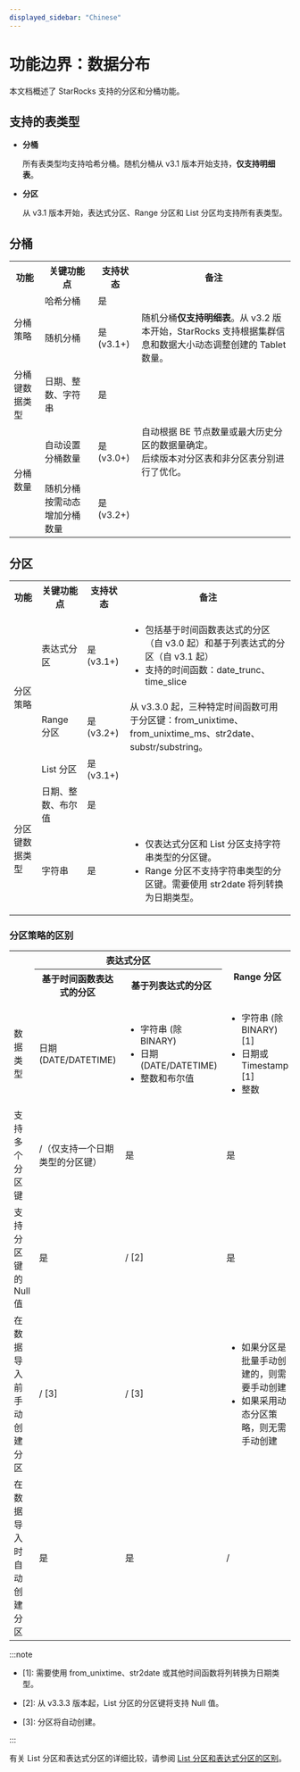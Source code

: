 ```yaml
---
displayed_sidebar: "Chinese"
---
```


# 功能边界：数据分布

本文档概述了 StarRocks 支持的分区和分桶功能。

## 支持的表类型

- **分桶**

  所有表类型均支持哈希分桶。随机分桶从 v3.1 版本开始支持，**仅支持明细表**。

- **分区**

  从 v3.1 版本开始，表达式分区、Range 分区和 List 分区均支持所有表类型。

## 分桶

<table>
    <tr>
        <th>功能</th>
        <th>关键功能点</th>
        <th>支持状态</th>
        <th>备注</th>
    </tr>
    <tr>
        <td rowspan="2">分桶策略</td>
        <td>哈希分桶</td>
        <td>是</td>
        <td></td>
    </tr>
    <tr>
        <td>随机分桶</td>
        <td>是 (v3.1+)</td>
        <td>随机分桶<strong>仅支持明细表</strong>。从 v3.2 版本开始，StarRocks 支持根据集群信息和数据大小动态调整创建的 Tablet 数量。</td>
    </tr>
    <tr>
        <td>分桶键数据类型</td>
        <td>日期、整数、字符串</td>
        <td>是</td>
        <td></td>
    </tr>
    <tr>
        <td rowspan="2">分桶数量</td>
        <td>自动设置分桶数量</td>
        <td>是 (v3.0+)</td>
        <td>自动根据 BE 节点数量或最大历史分区的数据量确定。<br />后续版本对分区表和非分区表分别进行了优化。</td>
    </tr>
    <tr>
        <td>随机分桶按需动态增加分桶数量</td>
        <td>是 (v3.2+)</td>
        <td></td>
    </tr>
</table>

## 分区

<table>
    <tr>
        <th>功能</th>
        <th>关键功能点</th>
        <th>支持状态</th>
        <th>备注</th>
    </tr>
    <tr>
        <td rowspan="3">分区策略</td>
        <td>表达式分区</td>
        <td>是 (v3.1+)</td>
        <td>
            <ul>
                <li>包括基于时间函数表达式的分区（自 v3.0 起）和基于列表达式的分区（自 v3.1 起）</li>
                <li>支持的时间函数：date_trunc、time_slice</li>
            </ul>
        </td>
    </tr>
    <tr>
        <td>Range 分区</td>
        <td>是 (v3.2+)</td>
        <td>从 v3.3.0 起，三种特定时间函数可用于分区键：from_unixtime、from_unixtime_ms、str2date、substr/substring。</td>
    </tr>
    <tr>
        <td>List 分区</td>
        <td>是 (v3.1+)</td>
        <td></td>
    </tr>
    <tr>
        <td rowspan="2">分区键数据类型</td>
        <td>日期、整数、布尔值</td>
        <td>是</td>
        <td></td>
    </tr>
    <tr>
        <td>字符串</td>
        <td>是</td>
        <td>
            <ul>
                <li>仅表达式分区和 List 分区支持字符串类型的分区键。</li>
                <li>Range 分区不支持字符串类型的分区键。需要使用 str2date 将列转换为日期类型。</li>
            </ul>
        </td>
    </tr>
</table>

### 分区策略的区别

<table>
    <tr>
        <th rowspan="2"></th>
        <th colspan="2">表达式分区</th>
        <th rowspan="2">Range 分区</th>
        <th rowspan="2">List 分区</th>
    </tr>
    <tr>
        <th>基于时间函数表达式的分区</th>
        <th>基于列表达式的分区</th>
    </tr>
    <tr>
        <td>数据类型</td>
        <td>日期 (DATE/DATETIME)</td>
        <td>
                  <ul>
                    <li>字符串 (除 BINARY)</li>
                    <li>日期 (DATE/DATETIME)</li>
                    <li>整数和布尔值</li>
           </ul>
        </td>
        <td>
                  <ul>
                    <li>字符串 (除 BINARY) [1]</li>
                    <li>日期或 Timestamp [1]</li>
                    <li>整数</li>
           </ul>
        </td>
        <td>
                  <ul>
                    <li>字符串 (除 BINARY)</li>
                    <li>日期 (DATE/DATETIME)</li>
                    <li>整数和布尔值</li>
           </ul>
        </td>
    </tr>
    <tr>
        <td>支持多个分区键</td>
        <td>/（仅支持一个日期类型的分区键）</td>
        <td>是</td>
        <td>是</td>
        <td>是</td>
    </tr>
    <tr>
        <td>支持分区键的 Null 值</td>
        <td>是</td>
        <td>/ [2]</td>
        <td>是</td>
        <td>/ [2]</td>
    </tr>
    <tr>
        <td>在数据导入前手动创建分区</td>
        <td>/ [3]</td>
        <td>/ [3]</td>
        <td>
            <ul>
                <li>如果分区是批量手动创建的，则需要手动创建</li>
                <li>如果采用动态分区策略，则无需手动创建</li>
            </ul>
        </td>
        <td>是</td>
    </tr>
    <tr>
        <td>在数据导入时自动创建分区</td>
        <td>是</td>
        <td>是</td>
        <td>/</td>
        <td>/</td>
    </tr>
</table>

:::note

- [1]\: 需要使用 from_unixtime、str2date 或其他时间函数将列转换为日期类型。

- [2]\: 从 v3.3.3 版本起，List 分区的分区键将支持 Null 值。

- [3]\: 分区将自动创建。

:::

有关 List 分区和表达式分区的详细比较，请参阅 [List 分区和表达式分区的区别](./list_partitioning.md)。

